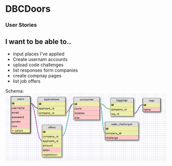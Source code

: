 # DBCDoors

### User Stories
## I want to be able to..
* input places I've applied
* Create usernam accounts
* upload code challenges
* list responses form companies
* create compnay pages
* list job offers

Schema: ![schema](https://github.com/aacarr5/DBCDoors/blob/master/public/dbc_doors_schema.png?raw=true)